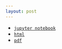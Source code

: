 ```yaml
---
layout: post
---
```

* [`jupyter notebook`](week_1/2019-04-04-Week-1.ipynb)
* [`html`](week_1/2019-04-04-Week-1.slides.html)
* [`pdf`](week_1/2019-04-04-Week-1.pdf)
